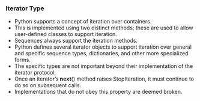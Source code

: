 ### Iterator Type
- Python supports a concept of iteration over containers.
- This is implemented using two distinct methods; these are used to allow user-defined classes to support iteration.
- Sequences always support the iteration methods.
- Python defines several iterator objects to support iteration over general and specific sequence types, dictionaries, and other more specialized forms.
- The specific types are not important beyond their implementation of the iterator protocol.
- Once an iterator’s __next__() method raises StopIteration, it must continue to do so on subsequent calls.
- Implementations that do not obey this property are deemed broken.